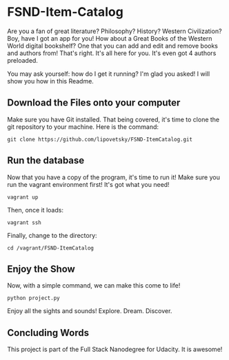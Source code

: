 # FSND-Item-Catalog

Are you a fan of great literature? Philosophy? History? Western Civilization?
Boy, have I got an app for you! How about a Great Books of the Western World
digital bookshelf? One that you can add and edit and remove books and authors
from! That's right. It's all here for you. It's even got 4 authors preloaded.

You may ask yourself: how do I get it running? I'm glad you asked! I will
show you how in this Readme.

## Download the Files onto your computer

Make sure you have Git installed. That being covered, it's time to clone the
git repository to your machine. Here is the command:

`git clone https://github.com/lipovetsky/FSND-ItemCatalog.git`


## Run the database

Now that you have a copy of the program, it's time to run it! Make sure you
run the vagrant environment first! It's got what you need!

`vagrant up`

Then, once it loads:

`vagrant ssh`

Finally, change to the directory:

`cd /vagrant/FSND-ItemCatalog`

## Enjoy the Show

Now, with a simple command, we can make this come to life!

`python project.py`

Enjoy all the sights and sounds! Explore. Dream. Discover.


## Concluding Words

This project is part of the Full Stack Nanodegree for Udacity. It is awesome!
